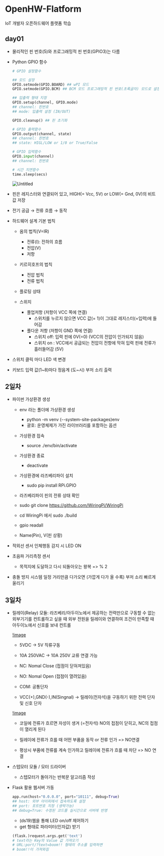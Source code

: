 # OpenHW-Flatform
IoT 개발자 오픈하드웨어 플랫폼 학습

## day01

- 물리적인 핀 번호(5)와 프로그래밍적 핀 번호(GPIO3)는 다름
- Python GPIO 함수
    
    ```python
    # GPIO 설정함수
    
    ## 모드 설정
    GPIO.setmode(GPIO.BOARD) ## wPI 모드
    GPIO.setmode(GPIO.BCM) ## BCM 모드 프로그래밍적 핀 번호(초록글자) 모드로 설정
    
    ## 입출력 형태 지정
    GPIO.setup(channel, GPIO.mode)
    ## channel: 핀번호
    ## mode: 입출력 설정 (IN/OUT)
    
    GPIO.cleanup() ## 핀 초기화
    
    # GPIO 출력함수
    GPIO.output(channel, state)
    ## channel: 핀번호
    ## state: HIGL/LOW or 1/0 or True/False
    
    # GPIO 입력함수
    GPIO.input(channel)
    ## channel: 핀번호
    
    # 시간 지연함수
    time.sleep(secs)
    ```
    
    ![Untitled](https://prod-files-secure.s3.us-west-2.amazonaws.com/e1e49949-7674-4cfb-90f5-017aceee7918/964ee39b-140d-4381-a838-f520572027a7/Untitled.png)
    
- 핀은 레지스터와 연결되어 있고,  HIGH(= Vcc, 5V) or LOW(= Gnd, 0V)의 비트 값 저장
- 전기 공급 → 전류 흐름 → 동작

- 하드웨어 설계 기본 법칙
    - 옴의 법칙(V=IR)
        - 전류(I): 전하의 흐름
        - 전압(V)
        - 저항
    - 키르히호프의 법칙
        - 전압 법칙
        - 전류 법칙
    - 플로팅 상태

    - 스위치
        - 풀업저항 (저항이 VCC 쪽에 연결)
            - 스위치를 누르지 않으면 VCC 값(= 1)이 그대로 레지스터(=입력)에 들어감
        - 풀다운 저항 (저항이 GND 쪽에 연결)
            - 스위치 off: 입력 핀에 0V(=0) (VCC의 전압이 인가되지 않음)
            - 스위치 on : VCC에서 공급되는 전압이 전항에 막혀 입력 핀에 전류가 흘러들어감 (5V)

- 스위치 클릭 마다 LED 색 변경
- 키보드 입력 값(1~8)마다 정음계 (도~시) 부저 소리 출력

## 2일차
- 파이썬 가상환경 생성
    - env 라는 폴더에 가상환경 생성
        - python -m venv (--system-site-packages)env
        - 괄호: 운영체제가 가진 라이브러리를 포함하는 옵션
    - 가상환경 접속
        - source ./env/bin/activate 
    - 가상환경 종료
        - deactivate

    - 가상환경에 라즈베리파이 설치
        - sudo pip install RPi.GPIO
    
    - 라즈베리파이 핀의 전류 상태 확인
    - sudo git clone https://github.com/WiringPi/WiringPi
    - cd WiringPi 에서 sudo ./build
    - gpio readall
    - Name(Pin), V(핀 상황)

- 적외선 센서 인체행동 감지 시 LED ON
- 초음파 거리측정 센서
    - 목적지에 도달하고 다시 되돌아오는 왕복 => % 2
- 충돌 방지 시스템 일정 거리만큼 다가오면 (가깝게 다가 올 수록) 부저 소리 빠르게 울리기

## 3일차
- 릴레이(Relay) 모듈: 라즈베리/아두이노에서 제공하는 전력만으로 구동할 수 없는 외부기기를 컨트롤하고 싶을 때 외부 전원을 릴레이와 연결하여 조건이 만족할 때 아두이노에서 신호를 보내 컨트롤

    [!image](https://raw.githubusercontent.com/RiverGang/OpenHW-Flatform/main/images/img01.png)
    - 5VDC -> 5V 직류구동
    - 10A 250VAC -> 10A 250V 교류 연결 가능

    - NC: Nomal Close (접점이 닫혀져있음)
    - NO: Nomal Open (접점이 열려있음)
    - COM: 공통단자

    - VCC(+),GND(-),IN(Singnal) -> 릴레이(전자석)을 구동하기 위한 전력 단자 및 신호 단자
    
    [!image](https://raw.githubusercontent.com/RiverGang/OpenHW-Flatform/main/images/img02.png)
    - 코일에 전류가 흐르면 자성이 생겨 (=전자석) NO의 접점이 닫히고, NC의 접점이 열리게 된다

    - 릴레이에 전류가 흐를 때 어떤 부품을 동작 or 전류 인가 => NO연결
    - 평상시 부품에 전류를 계속 인가하고 릴레이에 전류가 흐를 때 차단 => NO 연결

- 스텝모터 모듈 / 모터 드라이버
    - 스텝모터가 돌아가는 반복문 알고리즘 작성

- Flask 활용 웹서버 가동
    ```python
    app.run(host="0.0.0.0", port="10111", debug=True)
    ## host: 외부 아이피에서 접속하도록 설정
    ## port: 포트번호 지정 (생략가능)
    ## debug=True: 수정된 코드를 실시간으로 서버에 반영
    ```

    - (ds19)웹을 통해 LED on/off 제어하기
    - get 형태로 파라미터(인자값) 받기
    
    ```python
    (flask.)request.args.get('text')
    # text라는 Key의 Value 값 가져오기
    # URL:port/?text=boom!! 형태의 주소를 입력하면
    # boom!!이 가져와짐
    ```
    